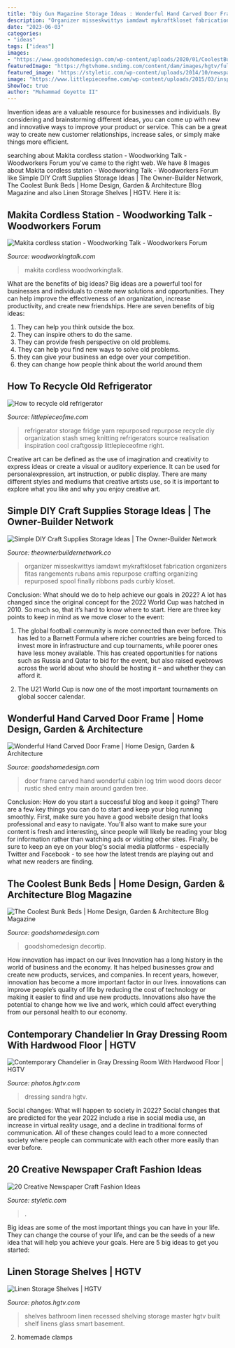 ```yaml
---
title: "Diy Gun Magazine Storage Ideas : Wonderful Hand Carved Door Frame"
description: "Organizer misseskwittys iamdawt mykraftkloset fabrication organizers fitas rangements rubans amis repurpose crafting organizing repurposed spool finally ribbons pads curbly kloset"
date: "2023-06-03"
categories:
- "ideas"
tags: ["ideas"]
images:
- "https://www.goodshomedesign.com/wp-content/uploads/2020/01/CoolestBunkBed-19-640x640.jpg"
featuredImage: "https://hgtvhome.sndimg.com/content/dam/images/hgtv/fullset/2019/1/7/0/IO_Sandra-Diaz_Sunny-Isles-PH_7.jpg.rend.hgtvcom.966.1288.suffix/1546872184469.jpeg"
featured_image: "https://styletic.com/wp-content/uploads/2014/10/newspaper-craft-fashion-ideas/8-creative-newspaper-craft-fashion-ideas.jpg"
image: "https://www.littlepieceofme.com/wp-content/uploads/2015/03/inspirationrealisation_diy_repurpose_old_refrigerator_smeg_yarn_organization11-600x800.jpg"
ShowToc: true
author: "Muhammad Goyette II"
---
```



Invention ideas are a valuable resource for businesses and individuals. By considering and brainstorming different ideas, you can come up with new and innovative ways to improve your product or service. This can be a great way to create new customer relationships, increase sales, or simply make things more efficient.

	

		
searching about Makita cordless station - Woodworking Talk - Woodworkers Forum you've came to the right web. We have 8 Images about Makita cordless station - Woodworking Talk - Woodworkers Forum like Simple DIY Craft Supplies Storage Ideas | The Owner-Builder Network, The Coolest Bunk Beds | Home Design, Garden &amp; Architecture Blog Magazine and also Linen Storage Shelves | HGTV. Here it is:
		
    
## Makita Cordless Station - Woodworking Talk - Woodworkers Forum

<img loading=lazy src="https://www.woodworkingtalk.com/attachments/f13/79064d1378936188-makita-cordless-station-img_0188.jpg" onerror="this.onerror=null;this.src='https://tse1.mm.bing.net/th?id=OIP.LMYEQnRdoawoav_8VPhHkQHaFj&amp;pid=15.1';" alt="Makita cordless station - Woodworking Talk - Woodworkers Forum">

_Source: woodworkingtalk.com_

>makita cordless woodworkingtalk. 

	

What are the benefits of big ideas?
Big ideas are a powerful tool for businesses and individuals to create new solutions and opportunities. They can help improve the effectiveness of an organization, increase productivity, and create new friendships. Here are seven benefits of big ideas:
1. They can help you think outside the box.
2. They can inspire others to do the same.
3. They can provide fresh perspective on old problems.
4. They can help you find new ways to solve old problems.
5. they can give your business an edge over your competition.
6. they can change how people think about the world around them     
    
## How To Recycle Old Refrigerator

<img loading=lazy src="https://www.littlepieceofme.com/wp-content/uploads/2015/03/inspirationrealisation_diy_repurpose_old_refrigerator_smeg_yarn_organization11-600x800.jpg" onerror="this.onerror=null;this.src='https://tse2.mm.bing.net/th?id=OIP.X0cQA9PLzaE8IqlRVEVbogHaJ4&amp;pid=15.1';" alt="How to recycle old refrigerator">

_Source: littlepieceofme.com_

>refrigerator storage fridge yarn repurposed repurpose recycle diy organization stash smeg knitting refrigerators source realisation inspiration cool craftgossip littlepieceofme right. 

	

Creative art can be defined as the use of imagination and creativity to express ideas or create a visual or auditory experience. It can be used for personalexpression, art instruction, or public display. There are many different styles and mediums that creative artists use, so it is important to explore what you like and why you enjoy creative art.

    
## Simple DIY Craft Supplies Storage Ideas | The Owner-Builder Network

<img loading=lazy src="http://theownerbuildernetwork.co/wp-content/blogs.dir/1/files/simple-diy-craft-station-storage/Simple_DIY_Craft_Station_Storage_I_4.jpg" onerror="this.onerror=null;this.src='https://tse1.mm.bing.net/th?id=OIP.A7S3iisqGYvwi88ax4_58QHaJ4&amp;pid=15.1';" alt="Simple DIY Craft Supplies Storage Ideas | The Owner-Builder Network">

_Source: theownerbuildernetwork.co_

>organizer misseskwittys iamdawt mykraftkloset fabrication organizers fitas rangements rubans amis repurpose crafting organizing repurposed spool finally ribbons pads curbly kloset. 

	

Conclusion: What should we do to help achieve our goals in 2022?
A lot has changed since the original concept for the 2022 World Cup was hatched in 2010. So much so, that it’s hard to know where to start. Here are three key points to keep in mind as we move closer to the event:
1. The global football community is more connected than ever before. This has led to a Barnett Formula where richer countries are being forced to invest more in infrastructure and cup tournaments, while poorer ones have less money available. This has created opportunities for nations such as Russia and Qatar to bid for the event, but also raised eyebrows across the world about who should be hosting it – and whether they can afford it.

2. The U21 World Cup is now one of the most important tournaments on global soccer calendar.

    
## Wonderful Hand Carved Door Frame | Home Design, Garden &amp; Architecture

<img loading=lazy src="http://goodshomedesign.com/wp-content/uploads/2013/01/hand-carved-door-frame.jpg" onerror="this.onerror=null;this.src='https://tse2.mm.bing.net/th?id=OIP.dNtnK71IzYvLdkAuMTifMwHaLH&amp;pid=15.1';" alt="Wonderful Hand Carved Door Frame | Home Design, Garden &amp; Architecture">

_Source: goodshomedesign.com_

>door frame carved hand wonderful cabin log trim wood doors decor rustic shed entry main around garden tree. 

	

Conclusion: How do you start a successful blog and keep it going?
There are a few key things you can do to start and keep your blog running smoothly. First, make sure you have a good website design that looks professional and easy to navigate. You'll also want to make sure your content is fresh and interesting, since people will likely be reading your blog for information rather than watching ads or visiting other sites. Finally, be sure to keep an eye on your blog's social media platforms - especially Twitter and Facebook - to see how the latest trends are playing out and what new readers are finding.

    
## The Coolest Bunk Beds | Home Design, Garden &amp; Architecture Blog Magazine

<img loading=lazy src="https://www.goodshomedesign.com/wp-content/uploads/2020/01/CoolestBunkBed-19-640x640.jpg" onerror="this.onerror=null;this.src='https://tse2.mm.bing.net/th?id=OIP.70LvWXm0dslJ8nYeUt8QEgHaHa&amp;pid=15.1';" alt="The Coolest Bunk Beds | Home Design, Garden &amp; Architecture Blog Magazine">

_Source: goodshomedesign.com_

>goodshomedesign decortip. 

	

How innovation has impact on our lives
Innovation has a long history in the world of business and the economy. It has helped businesses grow and create new products, services, and companies. In recent years, however, innovation has become a more important factor in our lives. innovations can improve people’s quality of life by reducing the cost of technology or making it easier to find and use new products. Innovations also have the potential to change how we live and work, which could affect everything from our personal health to our economy.

    
## Contemporary Chandelier In Gray Dressing Room With Hardwood Floor | HGTV

<img loading=lazy src="https://hgtvhome.sndimg.com/content/dam/images/hgtv/fullset/2019/1/7/0/IO_Sandra-Diaz_Sunny-Isles-PH_7.jpg.rend.hgtvcom.966.1288.suffix/1546872184469.jpeg" onerror="this.onerror=null;this.src='https://tse4.mm.bing.net/th?id=OIP.5eDwVL0m2JoU1IXXMDMmkQHaJ4&amp;pid=15.1';" alt="Contemporary Chandelier in Gray Dressing Room With Hardwood Floor | HGTV">

_Source: photos.hgtv.com_

>dressing sandra hgtv. 

	

Social changes: What will happen to society in 2022?
Social changes that are predicted for the year 2022 include a rise in social media use, an increase in virtual reality usage, and a decline in traditional forms of communication. All of these changes could lead to a more connected society where people can communicate with each other more easily than ever before.

    
## 20 Creative Newspaper Craft Fashion Ideas

<img loading=lazy src="https://styletic.com/wp-content/uploads/2014/10/newspaper-craft-fashion-ideas/8-creative-newspaper-craft-fashion-ideas.jpg" onerror="this.onerror=null;this.src='https://tse1.mm.bing.net/th?id=OIP._4cEe71YtSgyf5UpctjbPQHaM-&amp;pid=15.1';" alt="20 Creative Newspaper Craft Fashion Ideas">

_Source: styletic.com_

>. 

	

Big ideas are some of the most important things you can have in your life. They can change the course of your life, and can be the seeds of a new idea that will help you achieve your goals. Here are 5 big ideas to get you started: 

    
## Linen Storage Shelves | HGTV

<img loading=lazy src="http://hgtvhome.sndimg.com/content/dam/images/hgtv/fullset/2015/2/23/1/sh2015_master-bathroom_linen-storage-shelves_v.jpg.rend.hgtvcom.1280.1920.suffix/1424710014269.jpeg" onerror="this.onerror=null;this.src='https://tse4.mm.bing.net/th?id=OIP.4AwX-bOBlVtfKOvmZZ-_VQHaLH&amp;pid=15.1';" alt="Linen Storage Shelves | HGTV">

_Source: photos.hgtv.com_

>shelves bathroom linen recessed shelving storage master hgtv built shelf linens glass smart basement. 

	

2. homemade clamps

